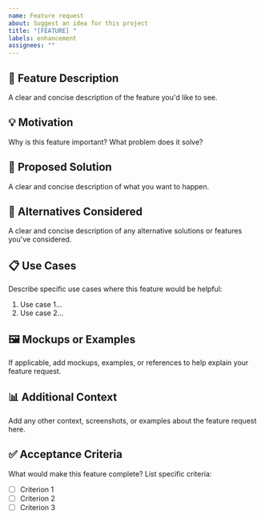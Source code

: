 ```yaml
---
name: Feature request
about: Suggest an idea for this project
title: "[FEATURE] "
labels: enhancement
assignees: ""
---
```


## 🚀 Feature Description

A clear and concise description of the feature you'd like to see.

## 💡 Motivation

Why is this feature important? What problem does it solve?

## 📝 Proposed Solution

A clear and concise description of what you want to happen.

## 🔄 Alternatives Considered

A clear and concise description of any alternative solutions or features you've considered.

## 📋 Use Cases

Describe specific use cases where this feature would be helpful:

1. Use case 1...
2. Use case 2...

## 🖼️ Mockups or Examples

If applicable, add mockups, examples, or references to help explain your feature request.

## 📊 Additional Context

Add any other context, screenshots, or examples about the feature request here.

## ✅ Acceptance Criteria

What would make this feature complete? List specific criteria:

- [ ] Criterion 1
- [ ] Criterion 2
- [ ] Criterion 3
